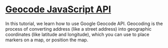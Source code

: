 # [Geocode JavaScript API](https://www.youtube.com/watch?v=pRiQeo17u6c)

In this tutorial, we learn how to use Google Geocode API. Geocoding is the process of converting address (like a street address) into geographic coordinates (like latitude and longitude), which you can use to place markers on a map, or position the map.
